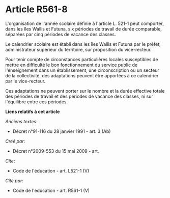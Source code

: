 # Article R561-8

L'organisation de l'année scolaire définie à l'article L. 521-1 peut comporter, dans les îles Wallis et Futuna, six périodes
de travail de durée comparable, séparées par cinq périodes de vacance des classes. 

Le calendrier scolaire est établi dans les îles Wallis et Futuna par le préfet, administrateur supérieur du territoire, sur
proposition du vice-recteur. 

Pour tenir compte de circonstances particulières locales susceptibles de mettre en difficulté le bon fonctionnement du
service public de l'enseignement dans un établissement, une circonscription ou un secteur de la collectivité, des adaptations
peuvent être apportées à ce calendrier par le vice-recteur. 

Ces adaptations ne peuvent porter sur le nombre et la durée effective totale des périodes de travail et des périodes de
vacance des classes, ni sur l'équilibre entre ces périodes.

**Liens relatifs à cet article**

_Anciens textes_:

  - Décret n°91-116 du 28 janvier 1991 - art. 3 (Ab)

_Créé par_:

  - Décret n°2009-553 du 15 mai 2009 - art.

_Cite_:

  - Code de l'éducation - art. L521-1 (V)

_Cité par_:

  - Code de l'éducation - art. R561-1 (V)
